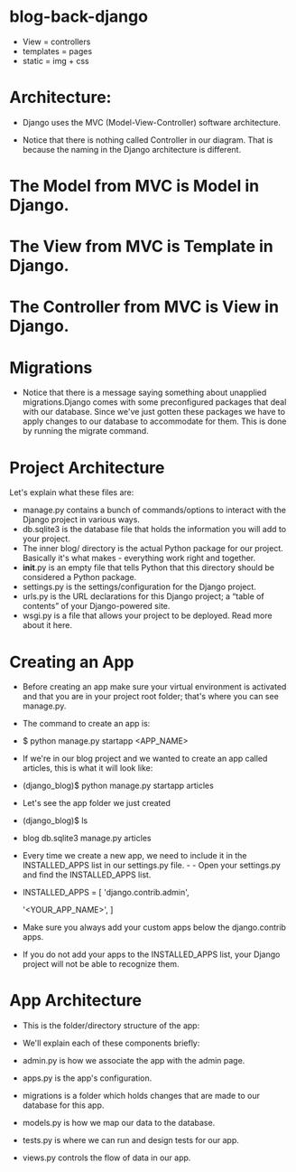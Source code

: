 # blog-back-django
- View = controllers
-  templates = pages
-  static = img + css

# Architecture:
- Django uses the MVC (Model-View-Controller) software architecture.

- Notice that there is nothing called Controller in our diagram. That is because the naming in the Django architecture is different.

# The Model from MVC is Model in Django.
# The View from MVC is Template in Django.
# The Controller from MVC is View in Django.



# Migrations
- Notice that there is a message saying something about unapplied migrations.Django comes with some preconfigured packages that deal with our database. Since we've just gotten these packages we have to apply changes to our database to accommodate for them. This is done by running the migrate command.

# Project Architecture

Let's explain what these files are:

- manage.py contains a bunch of commands/options to interact with the Django project in various ways.
- db.sqlite3 is the database file that holds the information you will add to your project.
- The inner blog/ directory is the actual Python package for our project. Basically it's what makes - everything work right and together.
- __init__.py is an empty file that tells Python that this directory should be considered a Python package.
- settings.py is the settings/configuration for the Django project.
- urls.py is the URL declarations for this Django project; a “table of contents” of your Django-powered site.
- wsgi.py is a file that allows your project to be deployed. Read more about it here.

# Creating an App
- Before creating an app make sure your virtual environment is activated and that you are in your project root folder; that's where you can see manage.py.

- The command to create an app is:

- $ python manage.py startapp <APP_NAME>
- If we're in our blog project and we wanted to create an app called articles, this is what it will look like:

- (django_blog)$ python manage.py startapp articles
- Let's see the app folder we just created

- (django_blog)$ ls
- blog       db.sqlite3 manage.py  articles
- Every time we create a new app, we need to include it in the INSTALLED_APPS list in our settings.py file. - - Open your settings.py and find the INSTALLED_APPS list.

- INSTALLED_APPS = [
    'django.contrib.admin',

    '<YOUR_APP_NAME>',
]
- Make sure you always add your custom apps below the django.contrib apps.

- If you do not add your apps to the INSTALLED_APPS list, your Django project will not be able to recognize them.

# App Architecture
- This is the folder/directory structure of the app:

- We'll explain each of these components briefly:

- admin.py is how we associate the app with the admin page.
- apps.py is the app's configuration.
- migrations is a folder which holds changes that are made to our database for this app.
- models.py is how we map our data to the database.
- tests.py is where we can run and design tests for our app.
- views.py controls the flow of data in our app.

